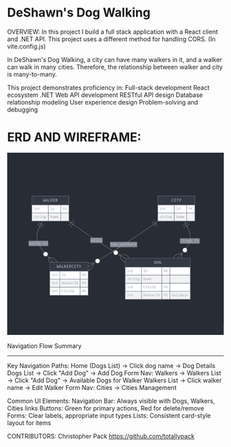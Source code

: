 # DeShawn's Dog Walking
OVERVIEW:
In this project I build a full stack application with a React client and .NET API. This project uses a different method for handling CORS. (In vite.config.js)

In DeShawn's Dog Walking, a city can have many walkers in it, and a walker can walk in many cities. Therefore, the relationship between walker and city is many-to-many.

This project demonstrates proficiency in:
Full-stack development
React ecosystem
.NET Web API development
RESTful API design
Database relationship modeling
User experience design
Problem-solving and debugging

# ERD AND WIREFRAME:
![ERD](images/DogERD.png)

Navigation Flow Summary
________________________________________________________________

Key Navigation Paths:
Home (Dogs List) → Click dog name → Dog Details
Dogs List → Click "Add Dog" → Add Dog Form
Nav: Walkers → Walkers List → Click "Add Dog" → Available Dogs for Walker
Walkers List → Click walker name → Edit Walker Form
Nav: Cities → Cities Management

Common UI Elements:
Navigation Bar: Always visible with Dogs, Walkers, Cities links
Buttons: Green for primary actions, Red for delete/remove
Forms: Clear labels, appropriate input types
Lists: Consistent card-style layout for items


CONTRIBUTORS:
Christopher Pack https://github.com/totallypack
